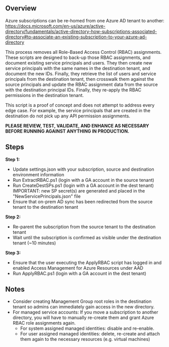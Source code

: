 ﻿## Overview

Azure subscriptions can be re-homed from one Azure AD tenant to another: https://docs.microsoft.com/en-us/azure/active-directory/fundamentals/active-directory-how-subscriptions-associated-directory#to-associate-an-existing-subscription-to-your-azure-ad-directory

This process removes all Role-Based Access Control (RBAC) assignments. These scripts are designed to back-up those RBAC assignments, 
and document existing service principals and users. They then create new service principals with the same names in the destination 
tenant, and document the new IDs. Finally, they retrieve the list of users and service principals from the destination tenant, then 
crosswalk them against the source principals and update the RBAC assignment data from the source with the destination principal IDs.
Finally, they re-apply the RBAC permissions in the destination tenant.

This script is a proof of concept and does not attempt to address every edge case. For example, the service principals that are created
in the destination do not pick up any API permission assignments. 

__PLEASE REVIEW, TEST, VALIDATE, AND ENHANCE AS NECESSARY BEFORE RUNNING AGAINST ANYTHING IN PRODUCTION.__

## Steps

__Step 1:__

* Update settings.json with your subscription, source and destination environment information
* Run ExtractRBAC.ps1 (login with a GA account in the source tenant)
* Run CreateDestSPs.ps1 (login with a GA account in the dest tenant)
    IMPORTANT: new SP secret(s) are generated and placed in the "NewServicePrincipals.json" file
* Ensure that on-prem AD sync has been redirected from the source tenant to the destination tenant

__Step 2:__

* Re-parent the subscription from the source tenant to the destination tenant
* Wait until the subscription is confirmed as visible under the destination tenant (~10 minutes)

__Step 3:__

* Ensure that the user executing the ApplyRBAC script has logged in and enabled Access Management for Azure Resources under AAD
* Run ApplyRBAC.ps1 (login with a GA account in the dest tenant)

## Notes

* Consider creating Management Group root roles in the destination tenant so admins can immediately gain access 
in the new directory.
* For managed service accounts: If you move a subscription to another directory, you will have to manually 
re-create them and grant Azure RBAC role assignments again.
   * For system assigned managed identities: disable and re-enable.
   * For user assigned managed identities: delete, re-create and attach them again to the necessary resources (e.g. virtual machines)
